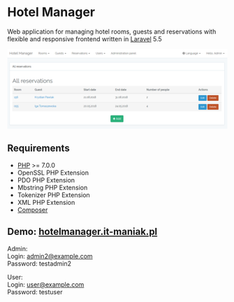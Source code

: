 # Hotel Manager

Web application for managing hotel rooms, guests and reservations with flexible and responsive frontend written in [Laravel](https://laravel.com) 5.5

![All reservations](github_images/all_reservations.PNG)

## Requirements

* [PHP](http://php.net) >= 7.0.0
* OpenSSL PHP Extension
* PDO PHP Extension
* Mbstring PHP Extension
* Tokenizer PHP Extension
* XML PHP Extension
* [Composer](https://getcomposer.org)

## Demo: [hotelmanager.it-maniak.pl](http://hotelmanager.it-maniak.pl)

Admin:<br />
Login: admin2@example.com<br />
Password: testadmin2

User:<br />
Login: user@example.com<br />
Password: testuser
